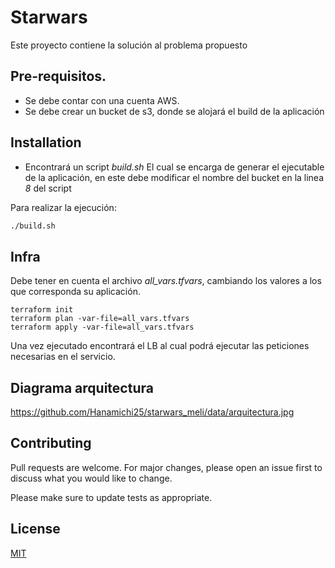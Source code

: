 # Starwars

Este proyecto contiene la solución al problema propuesto

## Pre-requisitos.

- Se debe contar con una cuenta AWS.
- Se debe crear un bucket de s3, donde se alojará el build de la aplicación

## Installation

- Encontrará un script _build.sh_ El cual se encarga de generar el ejecutable de la aplicación, en este debe modificar el nombre del bucket en la linea _8_ del script

Para realizar la ejecución:

```bash
./build.sh
```

## Infra

Debe tener en cuenta el archivo _all_vars.tfvars_, cambiando los valores a los que corresponda su aplicación.

```terra
terraform init
terraform plan -var-file=all_vars.tfvars
terraform apply -var-file=all_vars.tfvars
```

Una vez ejecutado encontrará el LB al cual podrá ejecutar las peticiones necesarias en el servicio.

## Diagrama arquitectura

https://github.com/Hanamichi25/starwars_meli/data/arquitectura.jpg

## Contributing

Pull requests are welcome. For major changes, please open an issue first to discuss what you would like to change.

Please make sure to update tests as appropriate.

## License

[MIT](https://choosealicense.com/licenses/mit/)
